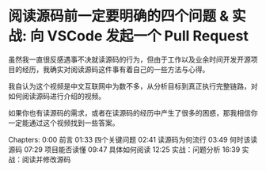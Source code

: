 # 阅读源码前一定要明确的四个问题 & 实战: 向 VSCode 发起一个 Pull Request

虽然我一直很反感遇事不决就读源码的行为，但由于工作以及业余时间开发开源项目的经历，我确实对阅读源码这件事有着自己的一些方法与心得。

我自认为这个视频是中文互联网中为数不多，从分析目标到真正执行完整链路，对如何阅读源码进行介绍的视频。

如果你也有读源码的需求，或者在读源码的经历中产生了很多的困惑，那我相信你一定能通过这个视频找到一些答案。

Chapters:
0:00 前言
01:33 四个关键问题
02:41 读源码为何流行
03:49 何时该读源码
07:29 项目能否读懂
09:47 具体如何阅读
12:25 实战：问题分析
16:39 实战：阅读并修改源码